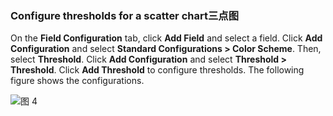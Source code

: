 ### Configure thresholds for a scatter chart三点图

On the **Field Configuration** tab, click **Add Field** and select a field. Click **Add Configuration** and select **Standard Configurations > Color Scheme**. Then, select **Threshold**. Click **Add Configuration** and select **Threshold > Threshold**. Click **Add Threshold** to configure thresholds. The following figure shows the configurations.

![图 4](/img/src/visulization/scatterPlot/scatterPlot4.png)
